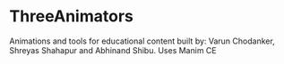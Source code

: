 # ThreeAnimators
Animations and tools for educational content built by: Varun Chodanker, Shreyas Shahapur and Abhinand Shibu.
Uses Manim CE
